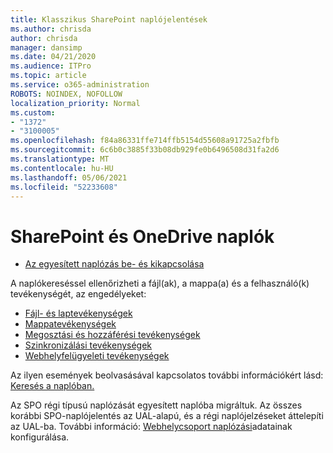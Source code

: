 ```yaml
---
title: Klasszikus SharePoint naplójelentések
ms.author: chrisda
author: chrisda
manager: dansimp
ms.date: 04/21/2020
ms.audience: ITPro
ms.topic: article
ms.service: o365-administration
ROBOTS: NOINDEX, NOFOLLOW
localization_priority: Normal
ms.custom:
- "1372"
- "3100005"
ms.openlocfilehash: f84a86331ffe714ffb5154d55608a91725a2fbfb
ms.sourcegitcommit: 6c6b0c3885f33b08db929fe0b6496508d31fa2d6
ms.translationtype: MT
ms.contentlocale: hu-HU
ms.lasthandoff: 05/06/2021
ms.locfileid: "52233608"
---
```

# <a name="sharepoint-and-onedrive-audit-logs"></a>SharePoint és OneDrive naplók

* [Az egyesített naplózás be- és kikapcsolása](https://docs.microsoft.com/microsoft-365/compliance/turn-audit-log-search-on-or-off) 

A naplókereséssel ellenőrizheti a fájl(ak), a mappa(a) és a felhasználó(k) tevékenységét, az engedélyeket:

* [Fájl- és laptevékenységek](https://docs.microsoft.com/microsoft-365/compliance/search-the-audit-log-in-security-and-compliance)
* [Mappatevékenységek](https://docs.microsoft.com/microsoft-365/compliance/search-the-audit-log-in-security-and-compliance#folder-activities)
* [Megosztási és hozzáférési tevékenységek](https://docs.microsoft.com/microsoft-365/compliance/search-the-audit-log-in-security-and-compliance#sharing-and-access-request-activities)
* [Szinkronizálási tevékenységek](https://docs.microsoft.com/microsoft-365/compliance/search-the-audit-log-in-security-and-compliance#synchronization-activities)
* [Webhelyfelügyeleti tevékenységek](https://docs.microsoft.com/microsoft-365/compliance/search-the-audit-log-in-security-and-compliance#site-administration-activities)

Az ilyen események beolvasásával kapcsolatos további információkért lásd: [Keresés a naplóban.](https://docs.microsoft.com/microsoft-365/compliance/search-the-audit-log-in-security-and-compliance#search-the-audit-log)

Az SPO régi típusú naplózását egyesített naplóba migráltuk. Az összes korábbi SPO-naplójelentés az UAL-alapú, és a régi naplójelzéseket áttelepíti az UAL-ba. További információ: [Webhelycsoport naplózási](https://support.office.com/article/Configure-audit-settings-for-a-site-collection-A9920C97-38C0-44F2-8BCB-4CF1E2AE22D2)adatainak konfigurálása.
